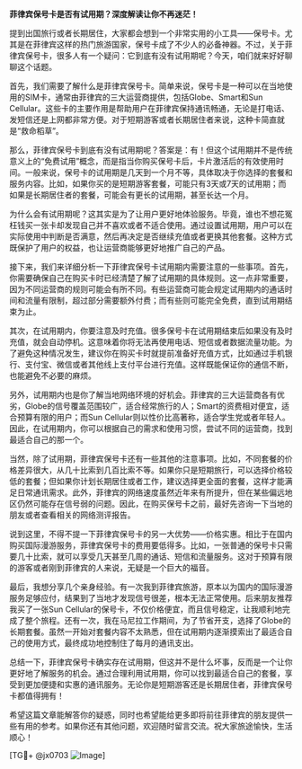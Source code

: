 **菲律宾保号卡是否有试用期？深度解读让你不再迷茫！**

提到出国旅行或者长期居住，大家都会想到一个非常实用的小工具——保号卡。尤其是在菲律宾这样的热门旅游国家，保号卡成了不少人的必备神器。不过，关于菲律宾保号卡，很多人有一个疑问：它到底有没有试用期呢？今天，咱们就来好好聊聊这个话题。

首先，我们需要了解什么是菲律宾保号卡。简单来说，保号卡是一种可以在当地使用的SIM卡，通常由菲律宾的三大运营商提供，包括Globe、Smart和Sun Cellular。这些卡的主要作用是帮助用户在菲律宾保持通讯畅通，无论是打电话、发短信还是上网都非常方便。对于短期游客或者长期居住者来说，这种卡简直就是“救命稻草”。

那么，菲律宾保号卡到底有没有试用期呢？答案是：有！但这个试用期并不是传统意义上的“免费试用”概念，而是指当你购买保号卡后，卡片激活后的有效使用时间。一般来说，保号卡的试用期是几天到一个月不等，具体取决于你选择的套餐和服务内容。比如，如果你买的是短期游客套餐，可能只有3天或7天的试用期；而如果是长期居住者的套餐，可能会有更长的试用期，甚至长达一个月。

为什么会有试用期呢？这其实是为了让用户更好地体验服务。毕竟，谁也不想花冤枉钱买一张卡却发现自己并不喜欢或者不适合使用。通过设置试用期，用户可以在实际使用中判断是否满意，然后再决定是否继续充值或者更换其他套餐。这种方式既保护了用户的权益，也让运营商能够更好地推广自己的产品。

接下来，我们来详细分析一下菲律宾保号卡试用期内需要注意的一些事项。首先，你需要确保自己在购买卡时已经清楚了解了试用期的具体规则。这一点非常重要，因为不同运营商的规则可能会有所不同。有些运营商可能会规定试用期内的通话时间和流量有限制，超过部分需要额外付费；而有些则可能完全免费，直到试用期结束为止。

其次，在试用期内，你要注意及时充值。很多保号卡在试用期结束后如果没有及时充值，就会自动停机。这意味着你将无法再使用电话、短信或者数据流量功能。为了避免这种情况发生，建议你在购买卡时就提前准备好充值方式，比如通过手机银行、支付宝、微信或者其他线上支付平台进行充值。这样既能保证你的通信不断，也能避免不必要的麻烦。

另外，试用期内也是你了解当地网络环境的好机会。菲律宾的三大运营商各有优劣，Globe的信号覆盖范围较广，适合经常旅行的人；Smart的资费相对便宜，适合预算有限的用户；而Sun Cellular则以性价比高著称，适合学生党或者年轻人。因此，在试用期内，你可以根据自己的需求和使用习惯，尝试不同的运营商，找到最适合自己的那一个。

当然，除了试用期，菲律宾保号卡还有一些其他的注意事项。比如，不同套餐的价格差异很大，从几十比索到几百比索不等。如果你只是短期旅行，可以选择价格较低的套餐；但如果你计划长期居住或者工作，建议选择更全面的套餐，这样才能满足日常通讯需求。此外，菲律宾的网络速度虽然近年来有所提升，但在某些偏远地区仍然可能存在信号弱的问题。因此，在购买保号卡之前，最好先咨询一下当地的朋友或者查看相关的网络测评报告。

说到这里，不得不提一下菲律宾保号卡的另一大优势——价格实惠。相比于在国内购买国际漫游服务，菲律宾保号卡的费用要低得多。比如，一张普通的保号卡只需要几十比索，就可以享受几天甚至几周的通话、短信和流量服务。这对于预算有限的游客或者刚到菲律宾的人来说，无疑是一个巨大的福音。

最后，我想分享几个亲身经验。有一次我到菲律宾旅游，原本以为国内的国际漫游服务足够应付，结果到了当地才发现信号很差，根本无法正常使用。后来朋友推荐我买了一张Sun Cellular的保号卡，不仅价格便宜，而且信号稳定，让我顺利地完成了整个旅程。还有一次，我在马尼拉工作期间，为了节省开支，选择了Globe的长期套餐。虽然一开始对套餐内容不太熟悉，但在试用期内逐渐摸索出了最适合自己的使用方式，最终成功地控制住了每月的通讯支出。

总结一下，菲律宾保号卡确实存在试用期，但这并不是什么坏事，反而是一个让你更好地了解服务的机会。通过合理利用试用期，你可以找到最适合自己的套餐，享受到更加便捷和实惠的通讯服务。无论你是短期游客还是长期居住者，菲律宾保号卡都值得拥有！

希望这篇文章能解答你的疑惑，同时也希望能给更多即将前往菲律宾的朋友提供一些有用的参考。如果你还有其他问题，欢迎随时留言交流。祝大家旅途愉快，生活顺心！

[TG💪+ @jx0703 ![Image](https://github.com/user-attachments/assets/dbca1d08-cadb-493c-b0ec-ad6f7a83f270)]